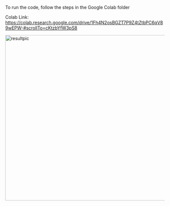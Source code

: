 To run the code, follow the steps in the Google Colab folder

Colab Link: https://colab.research.google.com/drive/1Fh4N2osBGZT7P9Z4tZtbPC6qV89wEPW-#scrollTo=cKtzbYfW3pS8


<img width="522" alt="resultpic" src="https://github.com/dingw-josh/414Project/assets/98542839/b1d7c337-8d78-4c94-8358-89de3396696e">
